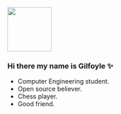 <a href="URL_REDIRECT" target="blank"><img align="" src="https://user-images.githubusercontent.com/66886118/160284414-df1f0cc7-6820-446f-880f-4ef7773908d9.gif" height="100" /></a>  
### Hi there my name is Gilfoyle ✨
- Computer Engineering student.
- Open source believer.
- Chess player.
- Good friend.
<!--
**devhindo/devhindo** is a ✨ _special_ ✨ repository because its `README.md` (this file) appears on your GitHub profile.

Here are some ideas to get you started:

- 🔭 I’m currently working on ...
- 🌱 I’m currently learning ...
- 👯 I’m looking to collaborate on ...
- 🤔 I’m looking for help with ...
- 💬 Ask me about ...![Uploading Gilfoyle.gif…]()

- 📫 How to reach me: ...
- 😄 Pronouns: ...
- ⚡ Fun fact: ...
-->
